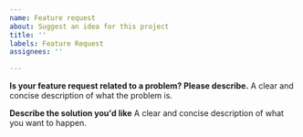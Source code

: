 ```yaml
---
name: Feature request
about: Suggest an idea for this project
title: ''
labels: Feature Request
assignees: ''

---
```


<!-- Thank you for contributing the ADOT Community. Please note that as per policy, we're providing support via GitHub on a best effort basis. However, if you have AWS Enterprise Support you can create a ticket and we will provide direct support within the respective SLAs. -->

**Is your feature request related to a problem? Please describe.**
A clear and concise description of what the problem is.

**Describe the solution you'd like**
A clear and concise description of what you want to happen.

